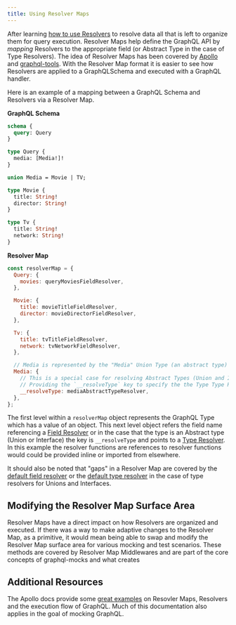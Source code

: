 ```yaml
---
title: Using Resolver Maps
---
```


After learning [how to use Resolvers](/docs/resolver/using-resolvers) to resolve data all that is left to organize them
for query execution. Resolver Maps help define the GraphQL API by _mapping_ Resolvers to the appropriate field (or
Abstract Type in the case of Type Resolvers). The idea of Resolver Maps has been covered by
[Apollo](https://www.apollographql.com/docs/tutorial/resolvers/#add-resolvers-to-apollo-server) and
[graphql-tools](https://www.graphql-tools.com/docs/resolvers/#resolver-map). With the Resolver Map format it is easier
to see how Resolvers are applied to a GraphQLSchema and executed with a GraphQL handler.

Here is an example of a mapping between a GraphQL Schema and Resolvers via a Resolver Map.

**GraphQL Schema**

```graphql
schema {
  query: Query
}

type Query {
  media: [Media!]!
}

union Media = Movie | TV;

type Movie {
  title: String!
  director: String!
}

type Tv {
  title: String!
  network: String!
}
```

**Resolver Map**

```js
const resolverMap = {
  Query: {
    movies: queryMoviesFieldResolver,
  },

  Movie: {
    title: movieTitleFieldResolver,
    director: movieDirectorFieldResolver,
  },

  Tv: {
    title: tvTitleFieldResolver,
    network: tvNetworkFieldResolver,
  },

  // Media is represented by the "Media" Union Type (an abstract type)
  Media: {
    // This is a special case for resolving Abstract Types (Union and Interfaces)
    // Providing the `__resolveType` key to specify the the Type Type Resolver
    __resolveType: mediaAbstractTypeResolver,
  },
};
```

The first level within a `resolverMap` object represents the GraphQL Type which has a value of an object. This next
level object refers the field name referencing a [Field Resolver](docs/resolver/using-resolvers#field-resolvers) or in
the case that the type is an Abstract type (Union or Interface) the key is `__resolveType` and points to a
[Type Resolver](/docs/resolver/using-resolvers#type-resolvers). In this example the resolver functions are references to
resolver functions would could be provided inline or imported from elsewhere.

It should also be noted that "gaps" in a Resolver Map are covered by the
[default field resolver](docs/resolver/using-resolvers#default-field-resolver) or the
[default type resolver](docs/resolver/using-resolvers#default-type-resolver) in the case of type resolvers for Unions
and Interfaces.

## Modifying the Resolver Map Surface Area

Resolver Maps have a direct impact on how Resolvers are organized and executed. If there was a way to make adaptive
changes to the Resolver Map, as a primitive, it would mean being able to swap and modify the Resolver Map surface area
for various mocking and test scenarios. These methods are covered by Resolver Map Middlewares and are part of the core
concepts of graphql-mocks and what creates

## Additional Resources

The Apollo docs provide some
[great examples](https://www.apollographql.com/docs/tutorial/resolvers/#add-resolvers-to-apollo-server) on Resovler
Maps, Resolvers and the execution flow of GraphQL. Much of this documentation also applies in the goal of mocking
GraphQL.

